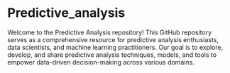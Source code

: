 # Predictive_analysis
Welcome to the Predictive Analysis repository! This GitHub repository serves as a comprehensive resource for predictive analysis enthusiasts, data scientists, and machine learning practitioners. Our goal is to explore, develop, and share predictive analysis techniques, models, and tools to empower data-driven decision-making across various domains.
